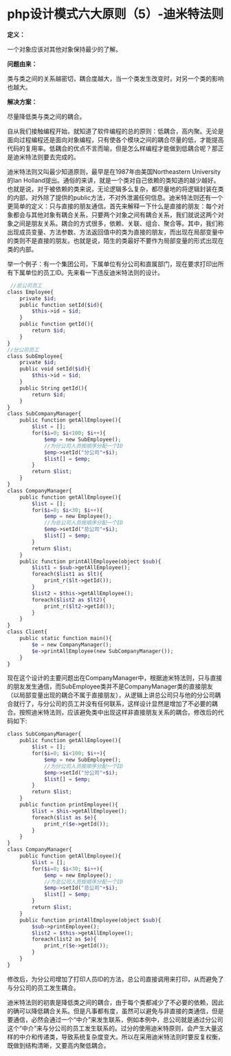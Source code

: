 # php设计模式六大原则（5）-迪米特法则 

  
**定义：**

一个对象应该对其他对象保持最少的了解。

**问题由来：**

类与类之间的关系越密切，耦合度越大，当一个类发生改变时，对另一个类的影响也越大。

**解决方案：**

尽量降低类与类之间的耦合。

自从我们接触编程开始，就知道了软件编程的总的原则：低耦合，高内聚。无论是面向过程编程还是面向对象编程，只有使各个模块之间的耦合尽量的低，才能提高代码的复用率。低耦合的优点不言而喻，但是怎么样编程才能做到低耦合呢？那正是迪米特法则要去完成的。

迪米特法则又叫最少知道原则，最早是在1987年由美国Northeastern University的Ian Holland提出。通俗的来讲，就是一个类对自己依赖的类知道的越少越好。也就是说，对于被依赖的类来说，无论逻辑多么复杂，都尽量地的将逻辑封装在类的内部，对外除了提供的public方法，不对外泄漏任何信息。迪米特法则还有一个更简单的定义：只与直接的朋友通信。首先来解释一下什么是直接的朋友：每个对象都会与其他对象有耦合关系，只要两个对象之间有耦合关系，我们就说这两个对象之间是朋友关系。耦合的方式很多，依赖、关联、组合、聚合等。其中，我们称出现成员变量、方法参数、方法返回值中的类为直接的朋友，而出现在局部变量中的类则不是直接的朋友。也就是说，陌生的类最好不要作为局部变量的形式出现在类的内部。

举一个例子：有一个集团公司，下属单位有分公司和直属部门，现在要求打印出所有下属单位的员工ID。先来看一下违反迪米特法则的设计。


```php
 //总公司员工
class Employee{
    private $id;
    public function setId($id){
        $this->id = $id;
    }
    public function getId(){
        return $id;
    }
}
//分公司员工
class SubEmployee{
    private $id;
    public void setId($id){
        $this->id = $id;
    }
    public String getId(){
        return $id;
    }
}
class SubCompanyManager{
    public function getAllEmployee(){
        $list = [];
        for($i=0; $i<100; $i++){
            $emp = new SubEmployee();
            //为分公司人员按顺序分配一个ID
            $emp->setId("分公司"+$i);
            $list[] = $emp;
        }
        return $list;
    }
}
class CompanyManager{
    public function getAllEmployee(){
        $list = [];
        for($i=0; $i<30; $i++){
            $emp = new Employee();
            //为总公司人员按顺序分配一个ID
            $emp->setId("总公司"+$i);
            $list[] = $emp;
        }
        return $list;
    }
    public function printAllEmployee(object $sub){
        $list1 = $sub->getAllEmployee();
        foreach($list1 as $lt){
            print_r($lt->getId());
        }
        $list2 = $this->getAllEmployee();
        foreach($list2 as $lt2){
            print_r($lt2->getId());
        }
    }
}
class Client{
    public static function main(){
        $e = new CompanyManager();
        $e->printAllEmployee(new SubCompanyManager());
    }
}
```


现在这个设计的主要问题出在CompanyManager中，根据迪米特法则，只与直接的朋友发生通信，而SubEmployee类并不是CompanyManager类的直接朋友（以局部变量出现的耦合不属于直接朋友），从逻辑上讲总公司只与他的分公司耦合就行了，与分公司的员工并没有任何联系，这样设计显然是增加了不必要的耦合。按照迪米特法则，应该避免类中出现这样非直接朋友关系的耦合。修改后的代码如下:


```php
class SubCompanyManager{
    public function getAllEmployee(){
        $list = [];
        for($i=0; $i<100; $i++){
            $emp = new SubEmployee();
            //为分公司人员按顺序分配一个ID
            $emp->setId("分公司"+$i);
            $list[] = $emp;
        }
        return $list;
    }
    public function printEmployee(){
        $list = $his->getAllEmployee();
        foreach($list as $e){
            print_r($e->getId());
        }
    }
}
class CompanyManager{
    public function getAllEmployee(){
        $list = [];
        for($i=0; $i<30; $i++){
            $emp = new Employee();
            //为总公司人员按顺序分配一个ID
            $emp->setId("总公司"+$i);
            $list[] = $emp;
        }
        return $list;
    }
    public function printAllEmployee(object $sub){
        $sub->printEmployee();
        $list2 = $this->getAllEmployee();
        foreach(list2 as $e){
            print_r($e->getId());
        }
    }
}
```


修改后，为分公司增加了打印人员ID的方法，总公司直接调用来打印，从而避免了与分公司的员工发生耦合。

迪米特法则的初衷是降低类之间的耦合，由于每个类都减少了不必要的依赖，因此的确可以降低耦合关系。但是凡事都有度，虽然可以避免与非直接的类通信，但是要通信，必然会通过一个“中介”来发生联系，例如本例中，总公司就是通过分公司这个“中介”来与分公司的员工发生联系的。过分的使用迪米特原则，会产生大量这样的中介和传递类，导致系统复杂度变大。所以在采用迪米特法则时要反复权衡，既做到结构清晰，又要高内聚低耦合。


